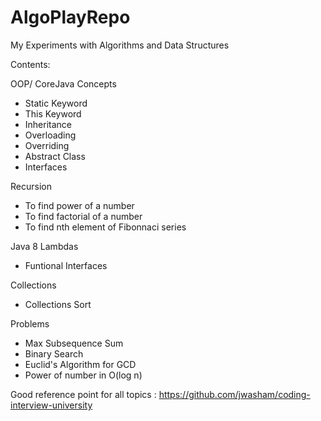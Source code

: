 # AlgoPlayRepo

My Experiments with Algorithms and Data Structures

Contents:

OOP/ CoreJava Concepts
- Static Keyword
- This Keyword
- Inheritance
- Overloading
- Overriding
- Abstract Class
- Interfaces

Recursion
- To find power of a number
- To find factorial of a number
- To find nth element of Fibonnaci series
  
Java 8 Lambdas
- Funtional Interfaces

Collections
- Collections Sort

Problems
- Max Subsequence Sum
- Binary Search
- Euclid's Algorithm for GCD
- Power of number in O(log n)


Good reference point for all topics : https://github.com/jwasham/coding-interview-university
